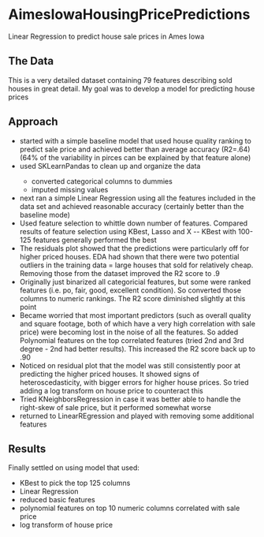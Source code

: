 # AimesIowaHousingPricePredictions
Linear Regression to predict house sale prices in Ames Iowa

<h2>The Data</h2>
This is a very detailed dataset containing 79 features describing sold houses in great detail.  My goal was to develop a model for predicting house prices

<h2>Approach</h2>
<ul>
<li>started with a simple baseline model that used house quality ranking to predict sale price and achieved better than average accuracy (R2=.64) (64% of the variability in pirces can be explained by that feature alone)</li>
<li>used SKLearnPandas to clean up and organize the data</li>
 <ul>
  <li>converted categorical columns to dummies</li>
  <li>imputed missing values</li>
  </ul>
<li> next ran a simple Linear Regression using all the features included in the data set and achieved reasonable accuracy (certainly better than the baseline mode)</li>
<li>Used feature selection to whittle down number of features.  Compared results of feature selection using KBest, Lasso and X -- KBest with 100-125 features generally performed the best</li>
<li>The residuals plot showed that the predictions were particularly off for higher priced houses.  EDA had shown that there were two potential outliers in the training data = large houses that sold for relatively cheap.  Removing those from the dataset improved the R2 score to .9 </li>
<li>Originally just binarized all categoricial features, but some were ranked features (i.e. po, fair, good, excellent condition).  So converted those columns to numeric rankings.  The R2 score diminished slightly at this point</li>
<li>Became worried that most important predictors (such as overall quality and square footage, both of which have a very high correlation with sale price) were becoming lost in the noise of all the features. So added Polynomial features on the top correlated features (tried 2nd and 3rd degree - 2nd had better results).  This increased the R2 score back up to .90</li>
<li>Noticed on residual plot that the model was still consistently poor at predicting the higher priced houses. It showed signs of heteroscedasticity, with bigger errors for higher house prices. So tried adding a log transform on house price to counteract this </li>
<li>Tried KNeighborsRegression in case it was better able to handle the right-skew of sale price, but it performed somewhat worse</li>
<li>returned to LinearREgression and played with removing some additional features</li>
</ul>


<h2>Results</h2>

Finally settled on using model that used:
<ul>
<li>KBest to pick the top 125 columns</li>
<li>Linear Regression</li>
<li>reduced basic features</li>
<li>polynomial features on top 10 numeric columns correlated with sale price</li>
<li>log transform of house price</li>
</ul>
